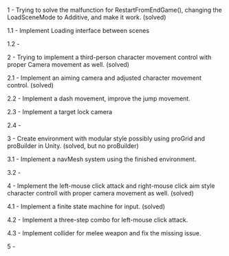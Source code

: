 1 - Trying to solve the malfunction for RestartFromEndGame(), changing the LoadSceneMode to Additive, and make it work. (solved) 

1.1 - Implement Loading interface between scenes 

1.2 -  

2 - Trying to implement a third-person character movement control with  proper Camera movement as well. (solved) 

2.1 - Implement an aiming camera and adjusted character movement control. (solved) 

2.2 - Implement a dash movement, improve the jump movement. 

2.3 - Implement a target lock camera 

2.4 -  

3 - Create environment with modular style possibly using proGrid and proBuilder in Unity. (solved, but no proBuilder) 

3.1 - Implement a navMesh system using the finished environment. 

3.2 -  

4 - Implement the left-mouse click attack and right-mouse click aim style character controll with proper camera movement as well. (solved) 

4.1 - Implement a finite state machine for input. (solved) 

4.2 - Implement a three-step combo for left-mouse click attack. 

4.3 - Implement collider for melee weapon and fix the missing issue. 

5 -